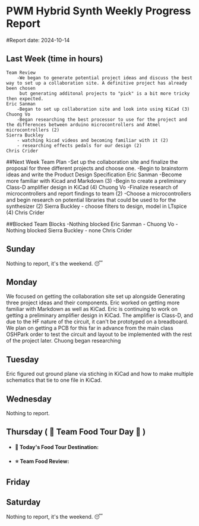 # PWM Hybrid Synth Weekly Progress Report
#Report date: 2024-10-14

## Last Week (time in hours)
	Team Review
		-We began to generate potential project ideas and discuss the best way to set up a collaboration site. A definitive project has already been chosen
		 but generating additonal projects to "pick" is a bit more tricky then expected.
	Eric Sanman
		-Began to set up collaboration site and look into using KiCad (3)
	Chuong Vo
		-Began researching the best processor to use for the project and the differences between arduino microcontrollers and Atmel microcontrollers (2)
	Sierra Buckley
		- watching kicad videos and becoming familiar with it (2)
		- researching effects pedals for our design (2)
	Chris Crider
	
##Next Week
	Team Plan
		-Set up the collaboration site and finalize the proposal for three different projects and choose one.
		-Begin to brainstorm ideas and write the Product Design Specification
	Eric Sanman
		-Become more familiar with Kicad and Markdown (3)
		-Begin to create a preliminary Class-D amplifier design in KiCad (4)
	Chuong Vo
		-Finalize research of microcontrollers and report findings to team (2)
		-Choose a microcontrollers and begin research on potential libraries that could be used to for the synthesizer (2)
	Sierra Buckley
		- choose filters to design, model in LTspice (4)
	Chris Crider
	
##Blocked
	Team Blocks
		-Nothing blocked
	Eric Sanman
		-
	Chuong Vo
		-Nothing blocked
	Sierra Buckley
		- none
	Chris Crider

## Sunday
Nothing to report, it's the weekend. :sleeping:

## Monday
We focused on getting the collaboration site set up alongside Generating three project ideas and their components. 
Eric worked on getting more familiar with Markdown as well as KiCad. Eric is continuing to work on getting a preliminary amplifier design in KiCad. The amplifier is Class-D, and due to the HF nature of the circuit, it can't be prototyped on a breadboard. We plan on getting a PCB for this far in advance from the main class OSHPark order to test the circuit and layout to be implemented with the rest of the project later.
Chuong began researching 

## Tuesday
Eric figured out ground plane via stiching in KiCad and how to make multiple schematics that tie to one file in KiCad.

## Wednesday
Nothing to report.

## Thursday ( :hamburger: Team Food Tour Day :cookie: )
 - #### :round_pushpin: Today's Food Tour Destination:
 - #### :star: Team Food Review: 

## Friday

## Saturday
Nothing to report, it's the weekend. :sleeping:
